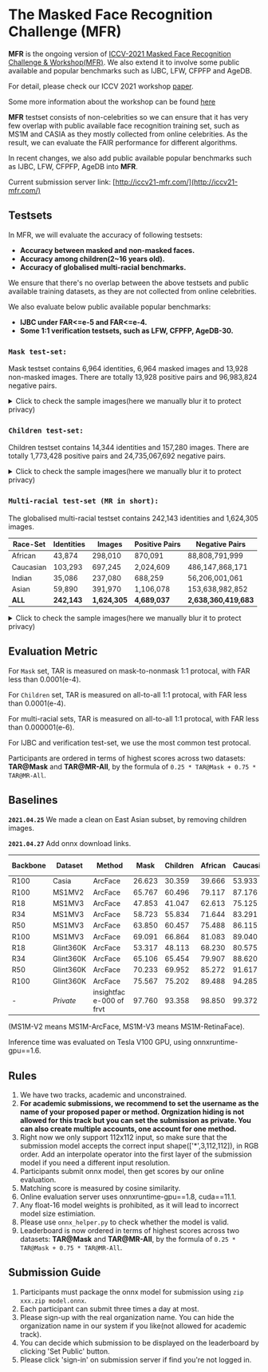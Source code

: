 # The Masked Face Recognition Challenge (MFR)

**MFR** is the ongoing version of [ICCV-2021 Masked Face Recognition Challenge & Workshop(MFR)](https://ibug.doc.ic.ac.uk/resources/masked-face-recognition-challenge-workshop-iccv-21/). We also extend it to involve some public available and popular benchmarks such as IJBC, LFW, CFPFP and AgeDB.

For detail, please check our ICCV 2021 workshop [paper](https://openaccess.thecvf.com/content/ICCV2021W/MFR/papers/Deng_Masked_Face_Recognition_Challenge_The_InsightFace_Track_Report_ICCVW_2021_paper.pdf).

Some more information about the workshop can be found [here](../iccv21-mfr)

**MFR** testset consists of non-celebrities so we can ensure that it has very few overlap with public available face recognition training set, such as MS1M and CASIA as they mostly collected from online celebrities. As the result, we can evaluate the FAIR performance for different algorithms.

In recent changes, we also add public available popular benchmarks such as IJBC, LFW, CFPFP, AgeDB into **MFR**.


Current submission server link: [http://iccv21-mfr.com/](http://iccv21-mfr.com/)

## Testsets

In MFR, we will evaluate the accuracy of following testsets:

  * **Accuracy between masked and non-masked faces.**
  * **Accuracy among children(2~16 years old).**
  * **Accuracy of globalised multi-racial benchmarks.**


We ensure that there's no overlap between the above testsets and public available training datasets, as they are not collected from online celebrities.

We also evaluate below public available popular benchmarks:

  * **IJBC under FAR<=e-5 and FAR<=e-4.**
  * **Some 1:1 verification testsets, such as LFW, CFPFP, AgeDB-30.**


### ``Mask test-set:``

Mask testset contains 6,964 identities, 6,964 masked images and 13,928 non-masked images. There are totally 13,928 positive pairs and 96,983,824 negative pairs.

<details>
  <summary>Click to check the sample images(here we manually blur it to protect privacy) </summary>
  <img src="https://github.com/nttstar/insightface-resources/blob/master/images/ifrt_mask_sample.jpg" alt="ifrtsample" width="360">
</details>

### ``Children test-set:``

Children testset contains 14,344 identities and 157,280 images. There are totally 1,773,428 positive pairs and 24,735,067,692 negative pairs.

<details>
  <summary>Click to check the sample images(here we manually blur it to protect privacy) </summary>
  <img src="https://github.com/nttstar/insightface-resources/blob/master/images/ifrt_children_sample.jpg" alt="ifrtsample" width="360">
</details>

### ``Multi-racial test-set (MR in short):``

The globalised multi-racial testset contains 242,143 identities and 1,624,305 images.

| Race-Set     | Identities  | Images        |  Positive Pairs   | Negative Pairs        |
| -------      | ----------  | -----------   |  -----------      | -----------           |
| African      | 43,874      | 298,010       |  870,091          | 88,808,791,999        |
| Caucasian    | 103,293     | 697,245       |  2,024,609        | 486,147,868,171       |
| Indian       | 35,086      | 237,080       |  688,259          | 56,206,001,061        |
| Asian        | 59,890      | 391,970       |  1,106,078        | 153,638,982,852       |
| **ALL**      | **242,143** | **1,624,305** |  **4,689,037**    | **2,638,360,419,683** |

<details>
  <summary>Click to check the sample images(here we manually blur it to protect privacy) </summary>
  <img src="https://github.com/nttstar/insightface-resources/blob/master/images/ifrtsample_blur.jpg" alt="ifrtsample" width="640">
</details>

## Evaluation Metric

For ``Mask`` set, TAR is measured on mask-to-nonmask 1:1 protocal, with FAR less than 0.0001(e-4).

For ``Children`` set, TAR is measured on all-to-all 1:1 protocal, with FAR less than 0.0001(e-4).

For multi-racial sets, TAR is measured on all-to-all 1:1 protocal, with FAR less than 0.000001(e-6).

For IJBC and verification test-set, we use the most common test protocal.

Participants are ordered in terms of highest scores across two datasets: **TAR@Mask** and **TAR@MR-All**, by the formula of ``0.25 * TAR@Mask + 0.75 * TAR@MR-All``.




## Baselines

**``2021.04.25``** We made a clean on East Asian subset, by removing children images.

**``2021.04.27``** Add onnx download links.

| Backbone   | Dataset    | Method     | Mask   | Children | African | Caucasian | South Asian | East Asian | All    | size(mb) | infer(ms) | link |
|------------|------------|------------|--------|----------|---------|-----------|-------------|------------|--------|----------|-----------|-----------|
| R100  | Casia  | ArcFace  | 26.623 | 30.359   | 39.666  | 53.933    | 47.807      | 21.572     | 42.735 | 248.904  | 7.073     | [download](https://1drv.ms/u/s!AswpsDO2toNKrUJpk8zC61HVN7Kg?e=zE9JDd) |
| R100  | MS1MV2  | ArcFace  | 65.767 | 60.496   | 79.117  | 87.176    | 85.501      | 55.807     | 80.725 | 248.904  | 7.028     | [download](https://1drv.ms/u/s!AswpsDO2toNKrUTlYEHJCHg3UYM-?e=ihxMpS) |
| R18  | MS1MV3  | ArcFace | 47.853 | 41.047   | 62.613  | 75.125    | 70.213      | 43.859     | 68.326 | 91.658   | 1.856     | [download](https://1drv.ms/u/s!AswpsDO2toNKrTxlT6w1Jo02yzSh?e=KDhFAA) |
| R34  | MS1MV3  | ArcFace | 58.723 | 55.834   | 71.644  | 83.291    | 80.084      | 53.712     | 77.365 | 130.245  | 3.054     | [download](https://1drv.ms/u/s!AswpsDO2toNKrT2O5pgyVtwnjeMq?e=16S8LI) |
| R50  | MS1MV3  | ArcFace | 63.850 | 60.457   | 75.488  | 86.115    | 84.305      | 57.352     | 80.533 | 166.305  | 4.262     | [download](https://1drv.ms/u/s!AswpsDO2toNKrUUWd5i3a5OlFpM_?e=ExBDBN) |
| R100 | MS1MV3 | ArcFace | 69.091 | 66.864   | 81.083  | 89.040    | 88.082      | 62.193     | 84.312 | 248.590  | 7.031     | [download](https://1drv.ms/u/s!AswpsDO2toNKrUPwyqWvNXUlNd3P?e=pTLw9A) |
| R18   | Glint360K   | ArcFace | 53.317 | 48.113   | 68.230  | 80.575    | 75.852      | 47.831     | 72.074 | 91.658   | 2.013     | [download](https://1drv.ms/u/s!AswpsDO2toNKrT5ey4lCqFzlpzDd?e=VWP28J) |
| R34   | Glint360K   | ArcFace | 65.106 | 65.454   | 79.907  | 88.620    | 86.815      | 60.604     | 83.015 | 130.245  | 3.044     | [download](https://1drv.ms/u/s!AswpsDO2toNKrUBcgGkiuUS11Hsd?e=ISGDnP) |
| R50   | Glint360K   | ArcFace | 70.233 | 69.952   | 85.272  | 91.617    | 90.541      | 66.813     | 87.077 | 166.305  | 4.340     | [download](https://1drv.ms/u/s!AswpsDO2toNKrT8jbvHxjqCY0d08?e=igfdrd) |
| R100  | Glint360K  | ArcFace | 75.567 | 75.202   | 89.488  | 94.285    | 93.434      | 72.528     | 90.659 | 248.590  | 7.038     | [download](https://1drv.ms/u/s!AswpsDO2toNKrUFgLEIj-mnkb51b?e=vWqy2q) |
| -       | *Private*     | <div style="width: 50pt">insightface-000 of frvt  | 97.760 | 93.358   | 98.850  | 99.372    | 99.058      | 87.694     | 97.481 | -  | -    |   -  |


(MS1M-V2 means MS1M-ArcFace, MS1M-V3 means MS1M-RetinaFace).

Inference time was evaluated on Tesla V100 GPU, using onnxruntime-gpu==1.6.

## Rules

1. We have two tracks, academic and unconstrained.
2. **For academic submissions, we recommend to set the username as the name of your proposed paper or method. Orgnization hiding is not allowed for this track but you can set the submission as private. You can also create multiple accounts, one account for one method.**
3. Right now we only support 112x112 input, so make sure that the submission model accepts the correct input shape(['*',3,112,112]), in RGB order. Add an interpolate operator into the first layer of the submission model if you need a different input resolution.
4. Participants submit onnx model, then get scores by our online evaluation. 
5. Matching score is measured by cosine similarity.
6. Online evaluation server uses onnxruntime-gpu==1.8, cuda==11.1.
7. Any float-16 model weights is prohibited, as it will lead to incorrect model size estimiation.
8. Please use ``onnx_helper.py`` to check whether the model is valid.
9. Leaderboard is now ordered in terms of highest scores across two datasets: **TAR@Mask** and **TAR@MR-All**, by the formula of ``0.25 * TAR@Mask + 0.75 * TAR@MR-All``.



## Submission Guide

1. Participants must package the onnx model for submission using ``zip xxx.zip model.onnx``.
2. Each participant can submit three times a day at most.
3. Please sign-up with the real organization name. You can hide the organization name in our system if you like(not allowed for academic track).
4. You can decide which submission to be displayed on the leaderboard by clicking 'Set Public' button.
5. Please click 'sign-in' on submission server if find you're not logged in.
